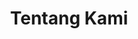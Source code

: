 ---
title: "Tentang Kami"
description: "Tentang IMABA Malang Raya"
draft: false

sejarah:
  title: "Sejarah Organisasi"
  content: |
    IMABA Malang Raya didirikan pada tanggal 3 Juni 2016 di Batu, Malang. Organisasi ini dibentuk sebagai wadah bagi mahasiswa asal Bangkalan yang sedang menempuh pendidikan di Malang Raya. Tujuannya adalah untuk membangun jaringan silaturahmi, saling mendukung, dan berkontribusi bagi kemajuan masyarakat Bangkalan.

visi_misi:
  title: "Visi dan Misi"
  visi:
    - "Menjalin hubungan silaturahmi yang harmonis antar anggota (khususnya) dan mahasiswa Bangkalan (umumnya)."
    - "Saling mendukung, berbagi pengalaman, dan pengetahuan untuk menciptakan generasi muda yang berkualitas."
  misi:
    - "Menyediakan wadah komunikasi dan informasi antar anggota IMABA Malang Raya."
    - "Mengembangkan ruang diskusi anggota dalam hal ilmu dan pengetahuan."
    - "Memperlihatkan eksistensi IMABA Malang Raya kepada masyarakat daerah."
    - "Berperan aktif dalam dunia kemahasiswaan, perguruan tinggi, dan kepemudaan untuk menopang pembangunan daerah."
    - "Ikut terlibat aktif dalam penyelesaian masalah sosial masyarakat dan daerah."

struktur:
  title: "Struktur Organisasi"
  pelindung:
    nama: "Bupati Bangkalan"
    jabatan: "Pelindung Organisasi"
    image: "/images/pengurus/avatar.png"
  pengurus_harian:
    - nama: "Ainul Muzammil"
      jabatan: "Ketua Umum"
      image: "/images/pengurus/ketua.jpg"
    - nama: "Jane Doe"
      jabatan: "Wakil Ketua Umum"
      image: "/images/pengurus/wakil.jpg"
    - nama: "Alice Smith"
      jabatan: "Sekretaris Umum"
      image: "/images/pengurus/sekretaris.jpg"
    - nama: "Hasim"
      jabatan: "Bendahara Umum"
      image: "/images/pengurus/bendahara.jpg"
  pengurus_distrik:
    - nama: "Ach. Syaifullah"
      jabatan: "Ketua Umum Distrik UNISMA"
      image: "/images/pengurus/distrik_a.jpg"
    - nama: "Moh. Abdus Salam"
      jabatan: "Ketua Umum Distrik UINMA"
      image: "/images/pengurus/distrik_b.jpg"
---